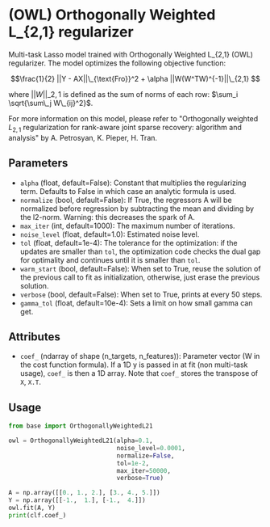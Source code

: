 # (OWL) Orthogonally Weighted L_{2,1}  regularizer

Multi-task Lasso model trained with Orthogonally Weighted L_{2,1} (OWL) regularizer. The model optimizes the following objective function:

$$\frac{1}{2} ||Y - AX||\_{\text{Fro}}^2 + \alpha  ||W(W^TW)^{-1}||\_{2,1} $$

where $||W||\_{2,1}$ is defined as the sum of norms of each row: $\sum_i \sqrt{\sum\_j W\_{ij}^2}$. 

For more information on this model, please refer to "Orthogonally weighted $L_{2,1}$  regularization for rank-aware joint sparse recovery: algorithm and analysis" by A. Petrosyan, K. Pieper, H. Tran.

## Parameters

- `alpha` (float, default=False): Constant that multiplies the regularizing term. Defaults to False in which case an analytic formula is used.
- `normalize` (bool, default=False): If True, the regressors A will be normalized before regression by subtracting the mean and dividing by the l2-norm. Warning: this decreases the spark of A.         
- `max_iter` (int, default=1000): The maximum number of iterations.
- `noise_level` (float, default=1.0): Estimated noise level.
- `tol` (float, default=1e-4): The tolerance for the optimization: if the updates are smaller than `tol`, the optimization code checks the dual gap for optimality and continues until it is smaller than `tol`.
- `warm_start` (bool, default=False): When set to True, reuse the solution of the previous call to fit as initialization, otherwise, just erase the previous solution.
- `verbose` (bool, default=False): When set to True, prints at every 50 steps.
- `gamma_tol` (float, default=10e-4): Sets a limit on how small gamma can get.
## Attributes

- `coef_` (ndarray of shape (n_targets, n_features)): Parameter vector (W in the cost function formula). If a 1D y is passed in at fit (non multi-task usage), `coef_` is then a 1D array. Note that `coef_` stores the transpose of `X`, `X.T`.

## Usage

```python
from base import OrthogonallyWeightedL21

owl = OrthogonallyWeightedL21(alpha=0.1,
                              noise_level=0.0001,
                              normalize=False,
                              tol=1e-2,
                              max_iter=50000,
                              verbose=True)

A = np.array([[0., 1., 2.], [3., 4., 5.]])
Y = np.array([[-1.,  1.], [-1.,  4.]])
owl.fit(A, Y)
print(clf.coef_)
```

